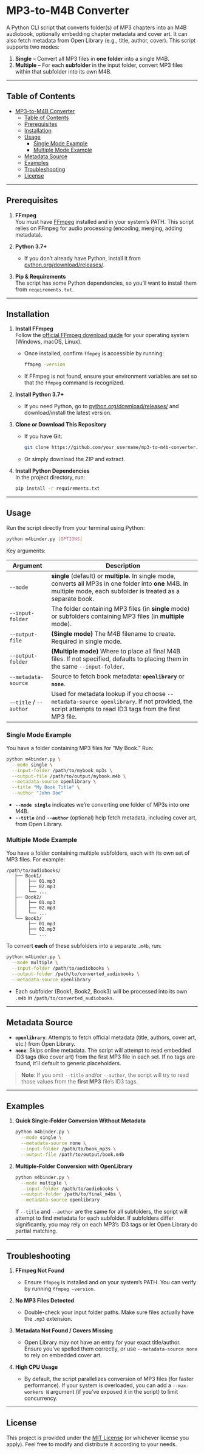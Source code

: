 # MP3-to-M4B Converter

A Python CLI script that converts folder(s) of MP3 chapters into an M4B audiobook, optionally embedding chapter metadata and cover art. It can also fetch metadata from Open Library (e.g., title, author, cover). This script supports two modes:

1. **Single** – Convert all MP3 files in **one folder** into a single M4B.  
2. **Multiple** – For each **subfolder** in the input folder, convert MP3 files within that subfolder into its own M4B.

---

## Table of Contents
- [MP3-to-M4B Converter](#mp3-to-m4b-converter)
  - [Table of Contents](#table-of-contents)
  - [Prerequisites](#prerequisites)
  - [Installation](#installation)
  - [Usage](#usage)
    - [Single Mode Example](#single-mode-example)
    - [Multiple Mode Example](#multiple-mode-example)
  - [Metadata Source](#metadata-source)
  - [Examples](#examples)
  - [Troubleshooting](#troubleshooting)
  - [License](#license)

---

## Prerequisites

1. **FFmpeg**  
   You must have [FFmpeg](https://www.ffmpeg.org/download.html) installed and in your system’s PATH. This script relies on FFmpeg for audio processing (encoding, merging, adding metadata).

2. **Python 3.7+**  
   - If you don’t already have Python, install it from [python.org/download/releases/](https://www.python.org/download/releases/).  

3. **Pip & Requirements**  
   The script has some Python dependencies, so you’ll want to install them from `requirements.txt`.

---

## Installation

1. **Install FFmpeg**  
   Follow the [official FFmpeg download guide](https://www.ffmpeg.org/download.html) for your operating system (Windows, macOS, Linux).  
   - Once installed, confirm `ffmpeg` is accessible by running:
     ```bash
     ffmpeg -version
     ```
   - If FFmpeg is not found, ensure your environment variables are set so that the `ffmpeg` command is recognized.

2. **Install Python 3.7+**  
   - If you need Python, go to [python.org/download/releases/](https://www.python.org/download/releases/) and download/install the latest version.

3. **Clone or Download This Repository**  
   - If you have Git:
     ```bash
     git clone https://github.com/your_username/mp3-to-m4b-converter.git
     ```
   - Or simply download the ZIP and extract.

4. **Install Python Dependencies**  
   In the project directory, run:
   ```bash
   pip install -r requirements.txt
   ```

---

## Usage

Run the script directly from your terminal using Python:

```bash
python m4binder.py [OPTIONS]
```

Key arguments:

| Argument               | Description                                                                                                                                                                     |
|------------------------|---------------------------------------------------------------------------------------------------------------------------------------------------------------------------------|
| `--mode`               | **single** (default) or **multiple**. In single mode, converts all MP3s in one folder into **one** M4B. In multiple mode, each subfolder is treated as a separate book.             |
| `--input-folder`       | The folder containing MP3 files (in **single** mode) or subfolders containing MP3 files (in **multiple** mode).                                                                  |
| `--output-file`        | **(Single mode)** The M4B filename to create. Required in single mode.                                                                                                         |
| `--output-folder`      | **(Multiple mode)** Where to place all final M4B files. If not specified, defaults to placing them in the same `--input-folder`.                                                 |
| `--metadata-source`    | Source to fetch book metadata: **`openlibrary`** or **`none`**.                                                                                                                |
| `--title` / `--author` | Used for metadata lookup if you choose `--metadata-source openlibrary`. If not provided, the script attempts to read ID3 tags from the first MP3 file.                          |

### Single Mode Example
You have a folder containing MP3 files for “My Book.” Run:

```bash
python m4binder.py \
  --mode single \
  --input-folder /path/to/mybook_mp3s \
  --output-file /path/to/output/mybook.m4b \
  --metadata-source openlibrary \
  --title "My Book Title" \
  --author "John Doe"
```

- **`--mode single`** indicates we’re converting one folder of MP3s into one M4B.  
- **`--title`** and **`--author`** (optional) help fetch metadata, including cover art, from Open Library.

### Multiple Mode Example
You have a folder containing multiple subfolders, each with its own set of MP3 files. For example:

```
/path/to/audiobooks/
   ├── Book1/
   │    ├── 01.mp3
   │    ├── 02.mp3
   │    └── ...
   ├── Book2/
   │    ├── 01.mp3
   │    ├── 02.mp3
   │    └── ...
   └── Book3/
        ├── 01.mp3
        ├── 02.mp3
        └── ...
```

To convert **each** of these subfolders into a separate `.m4b`, run:

```bash
python m4binder.py \
  --mode multiple \
  --input-folder /path/to/audiobooks \
  --output-folder /path/to/converted_audiobooks \
  --metadata-source openlibrary
```

- Each subfolder (Book1, Book2, Book3) will be processed into its own `.m4b` in `/path/to/converted_audiobooks`.

---

## Metadata Source

- **`openlibrary`**: Attempts to fetch official metadata (title, authors, cover art, etc.) from Open Library.  
- **`none`**: Skips online metadata. The script will attempt to read embedded ID3 tags (like cover art) from the first MP3 file in each set. If no tags are found, it’ll default to generic placeholders.

> **Note**: If you omit `--title` and/or `--author`, the script will try to read those values from the **first MP3** file’s ID3 tags.

---

## Examples

1. **Quick Single-Folder Conversion Without Metadata**  
   ```bash
   python m4binder.py \
     --mode single \
     --metadata-source none \
     --input-folder /path/to/book_mp3s \
     --output-file /path/to/output/book.m4b
   ```

2. **Multiple-Folder Conversion with OpenLibrary**  
   ```bash
   python m4binder.py \
     --mode multiple \
     --input-folder /path/to/audiobooks \
     --output-folder /path/to/final_m4bs \
     --metadata-source openlibrary
   ```
   If `--title` and `--author` are the same for all subfolders, the script will attempt to find metadata for each subfolder. If subfolders differ significantly, you may rely on each MP3’s ID3 tags or let Open Library do partial matching.

---

## Troubleshooting

1. **FFmpeg Not Found**  
   - Ensure `ffmpeg` is installed and on your system’s PATH. You can verify by running `ffmpeg -version`.

2. **No MP3 Files Detected**  
   - Double-check your input folder paths. Make sure files actually have the `.mp3` extension.

3. **Metadata Not Found / Covers Missing**  
   - Open Library may not have an entry for your exact title/author. Ensure you’ve spelled them correctly, or use `--metadata-source none` to rely on embedded cover art.

4. **High CPU Usage**  
   - By default, the script parallelizes conversion of MP3 files (for faster performance). If your system is overloaded, you can add a `--max-workers N` argument (if you’ve exposed it in the script) to limit concurrency.

---

## License

This project is provided under the [MIT License](./LICENSE) (or whichever license you apply). Feel free to modify and distribute it according to your needs.
